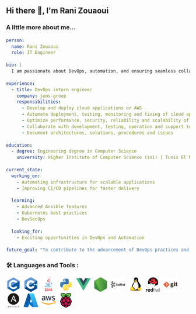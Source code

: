 ## Hi there 👋, I'm Rani Zouaoui
### A little more about me...
```yaml
person:
  name: Rani Zouaoui
  role: IT Engineer

bio: |
  I am passionate about DevOps, automation, and ensuring seamless collaboration between development and operations teams.

experience:
  - title: DevOps intern engineer
    company: jems-group
    responsibilities:
      - Develop and deploy cloud applications on AWS
      - Automate deployment, testing, monitoring and fixing of cloud applications
      - Optimize performance, security, reliability and scalability of cloud applications
      - Collaborate with development, testing, operation and support teams
      - Document architectures, solutions, procedures and issues

education:
  - degree: Engineering degree in Computer Science
    university: Higher Institute of Computer Science (isi) | Tunis El Manar University

current_state:
  working_on:
    - Automating infrastructure for scalable applications
    - Improving CI/CD pipelines for faster delivery

  learning:
    - Advanced Ansible features
    - Kubernetes best practices
    - DevSecOps

  looking_for: 
    - Exciting opportunities in DevOps and Automation

future_goal: "To contribute to the advancement of DevOps practices and promote automation for efficient and reliable software delivery."
```
### :hammer_and_wrench: Languages and Tools :

<div>
  <img src="https://github.com/devicons/devicon/blob/master/icons/c/c-original.svg"  title="c" alt="CSS" width="40" height="40"/>&nbsp;
  <img src="https://github.com/devicons/devicon/blob/master/icons/cplusplus/cplusplus-original.svg" title="cplusplus" alt="HTML" width="40" height="40"/>&nbsp;
  <img src="https://github.com/devicons/devicon/blob/master/icons/java/java-original-wordmark.svg" title="Java" alt="Java" width="40" height="40"/>&nbsp;
  <img src="https://github.com/devicons/devicon/blob/master/icons/python/python-original.svg" title="Python" alt="AWS" width="40" height="40"/>&nbsp;
  <img src="https://github.com/devicons/devicon/blob/master/icons/vuejs/vuejs-original.svg" title="vuejs" alt="React" width="40" height="40"/>&nbsp;
  <img src="https://github.com/devicons/devicon/blob/master/icons/nodejs/nodejs-original.svg" title="vuejs" alt="React" width="40" height="40"/>&nbsp;
  <img src="https://github.com/devicons/devicon/blob/master/icons/apachekafka/apachekafka-original-wordmark.svg" title="kafka" **alt="Git" width="40" height="40"/>&nbsp;
  <img src="https://github.com/devicons/devicon/blob/master/icons/linux/linux-original.svg" title="Linux" **alt="Git" width="40" height="40"/>&nbsp;
  <img src="https://github.com/devicons/devicon/blob/master/icons/redhat/redhat-original-wordmark.svg" title="NodeJS" alt="NodeJS" width="40" height="40"/>&nbsp;
  <img src="https://github.com/devicons/devicon/blob/master/icons/git/git-original-wordmark.svg" title="Git" **alt="Git" width="40" height="40"/>&nbsp;
  <img src="https://github.com/devicons/devicon/blob/master/icons/ansible/ansible-original-wordmark.svg" title="ansible" **alt="Git" width="40" height="40"/>&nbsp;
  <img src="https://github.com/devicons/devicon/blob/master/icons/azure/azure-original.svg" title="azure" **alt="Git" width="40" height="40"/>&nbsp;
  <img src="https://github.com/devicons/devicon/blob/master/icons/amazonwebservices/amazonwebservices-original-wordmark.svg" title="kafka" **alt="Git" width="40" height="40&nbsp;
  <img src="https://github.com/devicons/devicon/blob/master/icons/kubernetes/kubernetes-plain-wordmark.svg" title="kafka" **alt="Git" width="40" height="40"/>&nbsp;
  <img src="https://github.com/devicons/devicon/blob/master/icons/raspberrypi/raspberrypi-original.svg" title="kafka" **alt="Git" width="40" height="40"/>&nbsp;
  
</div>

